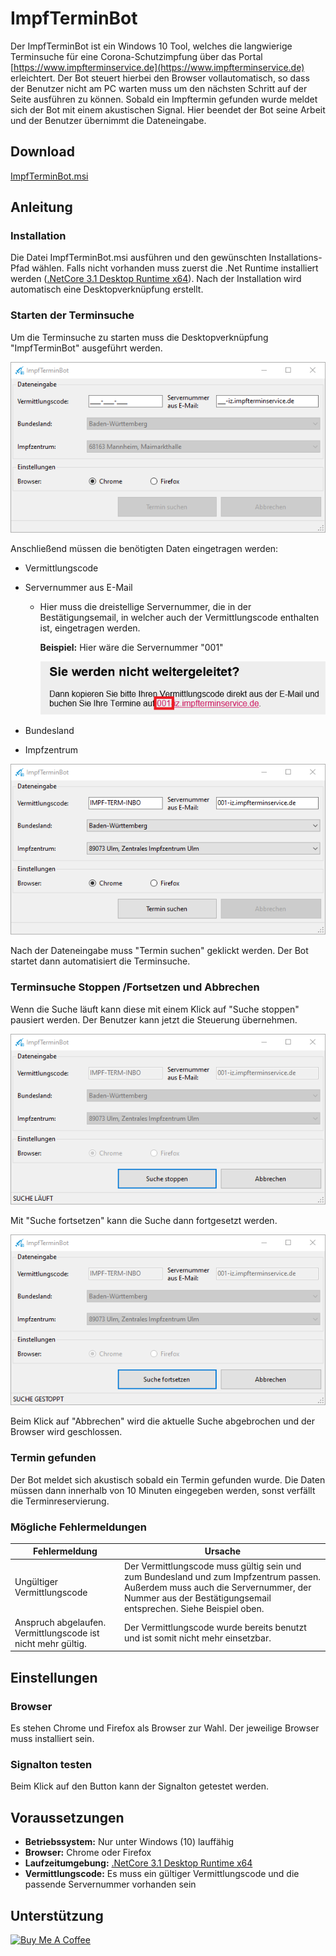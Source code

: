 # ImpfTerminBot

Der ImpfTerminBot ist ein Windows 10 Tool, welches die langwierige Terminsuche für eine Corona-Schutzimpfung über das Portal [https://www.impfterminservice.de](https://www.impfterminservice.de) erleichtert. Der Bot steuert hierbei den Browser vollautomatisch, so dass der Benutzer nicht am PC warten muss um den nächsten Schritt auf der Seite ausführen zu können. Sobald ein Impftermin gefunden wurde meldet sich der Bot mit einem akustischen Signal. Hier beendet der Bot seine Arbeit und der Benutzer übernimmt die Dateneingabe.

## Download 
[ImpfTerminBot.msi](https://github.com/kyi87/ImpfTerminBot/releases/latest/download/ImpfTerminBot.msi)

## Anleitung
### Installation
Die Datei ImpfTerminBot.msi ausführen und den gewünschten Installations-Pfad wählen. Falls nicht vorhanden muss zuerst die .Net Runtime installiert werden ([.NetCore 3.1 Desktop Runtime x64](https://dotnet.microsoft.com/download/dotnet/thank-you/runtime-desktop-3.1.14-windows-x64-installer)). Nach der Installation wird automatisch eine Desktopverknüpfung erstellt.

### Starten der Terminsuche
Um die Terminsuche zu starten muss die Desktopverknüpfung "ImpfTerminBot" ausgeführt werden. 

![DatenEingabeLeer](doc/DatenEingabe_leer.png)

Anschließend müssen die benötigten Daten eingetragen werden:

- Vermittlungscode
- Servernummer aus E-Mail
  - Hier muss die dreistellige Servernummer, die in der Bestätigungsemail, in welcher auch der Vermittlungscode enthalten ist, eingetragen werden.

    **Beispiel:** Hier wäre die Servernummer "001"

    ![DatenEingabeLeer](doc/ServernummerAusEmail.png)

-  Bundesland
-  Impfzentrum 

![DatenEingabe](doc/DatenEingabe.png)

Nach der Dateneingabe muss "Termin suchen" geklickt werden. Der Bot startet dann automatisiert die Terminsuche.

### Terminsuche Stoppen /Fortsetzen und Abbrechen

Wenn die Suche läuft kann diese mit einem Klick auf "Suche stoppen" pausiert werden. Der Benutzer kann jetzt die Steuerung übernehmen.

![SucheStoppen](doc/SucheStoppen.png)

Mit "Suche fortsetzen" kann die Suche dann fortgesetzt werden.

![SucheFortsetzen](doc/SucheFortsetzen.png)



Beim Klick auf "Abbrechen" wird die aktuelle Suche abgebrochen und der Browser wird geschlossen.

### Termin gefunden
Der Bot meldet sich akustisch sobald ein Termin gefunden wurde. Die Daten müssen dann innerhalb von 10 Minuten eingegeben werden, sonst verfällt die Terminreservierung. 

### Mögliche Fehlermeldungen

| Fehlermeldung                                                | Ursache                                                      |
| ------------------------------------------------------------ | ------------------------------------------------------------ |
| Ungültiger Vermittlungscode                                  | Der Vermittlungscode muss gültig sein und zum Bundesland und zum Impfzentrum passen. Außerdem muss auch die Servernummer, der Nummer aus der Bestätigungsemail entsprechen. Siehe Beispiel oben. |
| Anspruch abgelaufen. Vermittlungscode ist nicht mehr gültig. | Der Vermittlungscode wurde bereits benutzt und ist somit nicht mehr einsetzbar. |

## Einstellungen

### Browser

Es stehen Chrome und Firefox als Browser zur Wahl. Der jeweilige Browser muss installiert sein.

### Signalton testen

Beim Klick auf den Button kann der Signalton getestet werden.

## Voraussetzungen

- **Betriebssystem:** Nur unter Windows (10) lauffähig
- **Browser:** Chrome oder Firefox
- **Laufzeitumgebung:** [.NetCore 3.1 Desktop Runtime x64](https://dotnet.microsoft.com/download/dotnet/thank-you/runtime-desktop-3.1.14-windows-x64-installer)
- **Vermittlungscode:** Es muss ein gültiger Vermittlungscode und die passende Servernummer vorhanden sein

## Unterstützung
<a href="https://www.buymeacoffee.com/kyi87" target="_blank"><img src="https://cdn.buymeacoffee.com/buttons/default-orange.png" alt="Buy Me A Coffee" height="41" width="174"></a>

